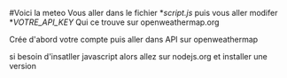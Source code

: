 #Voici la meteo 
Vous aller dans le fichier **script.js*
puis vous aller modifer **VOTRE_API_KEY*
Qui ce trouve sur openweathermap.org

Crée d'abord votre compte puis aller dans API sur openweathermap

si besoin d'insatller javascript alors allez sur nodejs.org et installer une version
